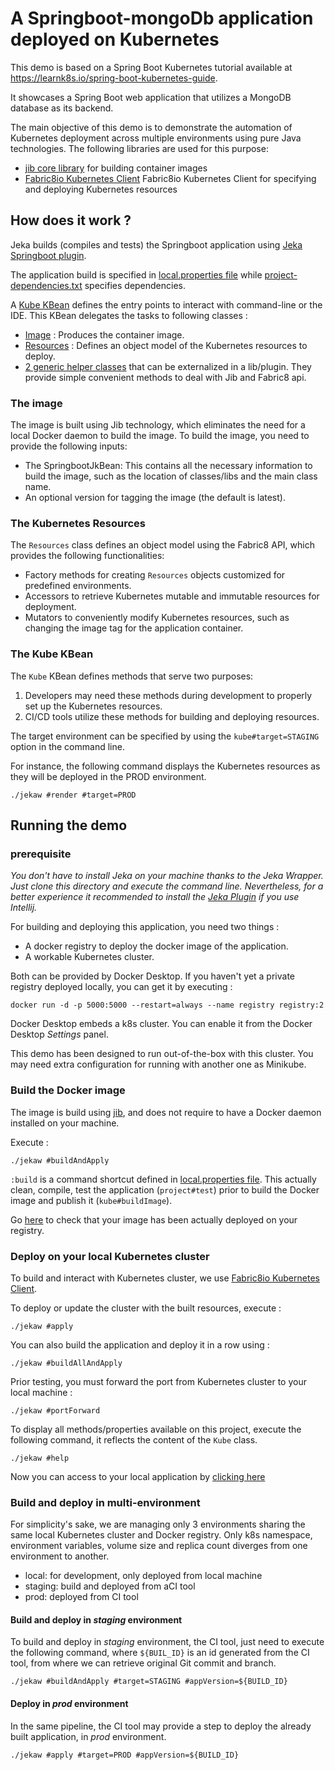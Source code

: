 # A Springboot-mongoDb application deployed on Kubernetes

This demo is based on a Spring Boot Kubernetes tutorial available at https://learnk8s.io/spring-boot-kubernetes-guide.

It showcases a Spring Boot web application that utilizes a MongoDB database as its backend.

The main objective of this demo is to demonstrate the automation of Kubernetes deployment across multiple environments using pure Java technologies. 
The following libraries are used for this purpose:

- [jib core library](https://github.com/GoogleContainerTools/jib/tree/master/jib-core) for building container images
- [Fabric8io Kubernetes Client](https://github.com/fabric8io/kubernetes-client) Fabric8io Kubernetes Client for specifying and deploying Kubernetes resources

## How does it work ?

Jeka builds (compiles and tests) the Springboot application using [Jeka Springboot
plugin](https://github.com/jeka-dev/jeka/tree/master/plugins/dev.jeka.plugins.springboot).

The application build is specified in [local.properties file](jeka/local.properties) while
[project-dependencies.txt](jeka/project-dependencies.txt) specifies dependencies.

A [Kube KBean](jeka/def/kube/Kube.java) defines the entry points to interact with command-line
or the IDE. This KBean delegates the tasks to following classes :
- [Image](jeka/def/kube/Image.java) : Produces the container image.
- [Resources](jeka//def/kube/Resources.java) : Defines an object model of the Kubernetes resources to deploy.
- [2 generic helper classes](jeka/def/kube/support) that can be externalized in a lib/plugin. They provide simple convenient methods to deal with Jib and Fabric8 api.


### The image

The image is built using Jib technology, which eliminates the need for a local Docker daemon to build the image. To build the image, you need to provide the following inputs:

- The SpringbootJkBean: This contains all the necessary information to build the image, such as the location of classes/libs and the main class name.
- An optional version for tagging the image (the default is latest).


### The Kubernetes Resources

The `Resources` class defines an object model using the Fabric8 API, which provides the following functionalities:

- Factory methods for creating `Resources` objects customized for predefined environments.
- Accessors to retrieve Kubernetes mutable and immutable resources for deployment.
- Mutators to conveniently modify Kubernetes resources, such as changing the image tag for the application container.

### The Kube KBean

The `Kube` KBean defines methods that serve two purposes:

1. Developers may need these methods during development to properly set up the Kubernetes resources.
2. CI/CD tools utilize these methods for building and deploying resources.

The target environment can be specified by using the `kube#target=STAGING` option in the command line.

For instance, the following command displays the Kubernetes resources as they will be deployed in the PROD environment.
```shell
./jekaw #render #target=PROD
```

## Running the demo 


### prerequisite

*You don't have to install Jeka on your machine thanks to the Jeka Wrapper. 
Just clone this directory and execute the command line.
Nevertheless, for a better experience it recommended to install the [Jeka Plugin](https://plugins.jetbrains.com/plugin/13489-jeka) 
if you use Intellij.*

For building and deploying this application, you need two things :
- A docker registry to deploy the docker image of the application.
- A workable Kubernetes cluster.

Both can be provided by Docker Desktop. If you haven't yet a private registry deployed locally, 
you can get it by executing :
```shell
docker run -d -p 5000:5000 --restart=always --name registry registry:2
```

Docker Desktop embeds a k8s cluster. You can enable it from the Docker Desktop *Settings* panel.

This demo has been designed to run out-of-the-box with this cluster. 
You may need extra configuration for running with another one as Minikube.




### Build the Docker image

The image is build using [jib](https://github.com/GoogleContainerTools/jib/tree/master/jib-core), and does not require 
to have a Docker daemon installed on your machine.

Execute :
```shell
./jekaw #buildAndApply
```
`:build` is a command shortcut defined in [local.properties file](jeka/local.properties). This actually clean, compile, test the
application (`project#test`) prior to build the Docker image and publish it (`kube#buildImage`).

Go [here](http://localhost:5000/v2/knote-java/tags/list) to check that your image has been actually deployed on your registry.

### Deploy on your local Kubernetes cluster

To build and interact with Kubernetes cluster, we use [Fabric8io Kubernetes Client](https://github.com/fabric8io/kubernetes-client).

To deploy or update the cluster with the built resources, execute : 
```shell
./jekaw #apply
```

You can also build the application and deploy it in a row using :
```shell
./jekaw #buildAllAndApply
```

Prior testing, you must forward the port from Kubernetes cluster to your local machine :
```shell
./jekaw #portForward
```

To display all methods/properties available on this project, execute the following command, 
it reflects the content of the `Kube` class.
```shell
./jekaw #help
```

Now you can access to your local application by [clicking here](http://localhost:8080/)

### Build and deploy in multi-environment

For simplicity's sake, we are managing only 3 environments sharing the same local Kubernetes cluster and Docker registry.
Only k8s namespace, environment variables, volume size and replica count diverges from one environment to another.
- local: for development, only deployed from local machine
- staging: build and deployed from aCI tool
- prod: deployed from CI tool

#### Build and deploy in *staging* environment

To build and deploy in *staging* environment, the CI tool, just need to execute 
the following command, where `${BUIL_ID}` is an id generated from the CI tool, from where 
we can retrieve original Git commit and branch.
```
./jekaw #buildAndApply #target=STAGING #appVersion=${BUILD_ID}
```

#### Deploy in *prod* environment

In the same pipeline, the CI tool may provide a step to deploy the already
built application, in *prod* environment.

```
./jekaw #apply #target=PROD #appVersion=${BUILD_ID}
```













